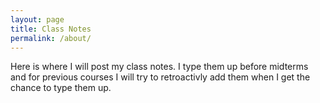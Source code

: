 ```yaml
---
layout: page
title: Class Notes
permalink: /about/
---
```


Here is where I will post my class notes. I type them up before midterms and for previous courses I will try to retroactivly add them when I get the chance to type them up.
